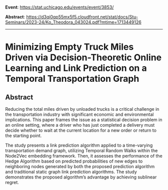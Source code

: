 **Event**: https://stat.uchicago.edu/events/event/3853/

**Abstract**: https://d3qi0qp55mx5f5.cloudfront.net/stat/docs/Stu-Seminars/2023-24/Ko_Theodora_043024.pdf?mtime=1713449126
<hr> 

# Minimizing Empty Truck Miles Driven via Decision-Theoretic Online Learning and Link Prediction on a Temporal Transportation Graph 

## Abstract 
Reducing the total miles driven by unloaded trucks is a critical challenge in the transportation
industry with significant economic and environmental implications. This paper frames the issue
as a statistical decision problem in an online setting, where a driver who has just completed a
delivery must decide whether to wait at the current location for a new order or return to the
starting point.

The study presents a link prediction algorithm applied to a time-varying transportation demand
graph, utilizing Temporal Random Walks within the Node2Vec embedding framework. Then, it
assesses the performance of the Hedge Algorithm based on predicted probabilities of new edges
to neighboring nodes generated by both the proposed prediction algorithm and traditional static
graph link prediction algorithms. The study demonstrates the proposed algorithm’s advantage by
achieving sublinear regret.



